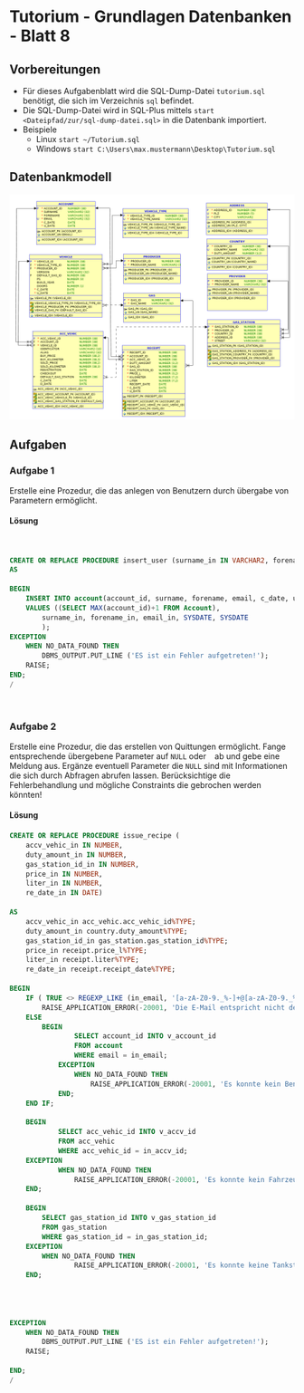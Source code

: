 # Tutorium - Grundlagen Datenbanken - Blatt 8

## Vorbereitungen
* Für dieses Aufgabenblatt wird die SQL-Dump-Datei `tutorium.sql` benötigt, die sich im Verzeichnis `sql` befindet.
* Die SQL-Dump-Datei wird in SQL-Plus mittels `start <Dateipfad/zur/sql-dump-datei.sql>` in die Datenbank importiert.
* Beispiele
  * Linux `start ~/Tutorium.sql`
  * Windows `start C:\Users\max.mustermann\Desktop\Tutorium.sql`

## Datenbankmodell
![Datenbankmodell](./img/datamodler_schema.png)

## Aufgaben

### Aufgabe 1
Erstelle eine Prozedur, die das anlegen von Benutzern durch übergabe von Parametern ermöglicht.

#### Lösung
```sql


CREATE OR REPLACE PROCEDURE insert_user (surname_in IN VARCHAR2, forename_in IN VARCHAR2, email_in IN VARCHAR2)
AS

BEGIN 
	INSERT INTO account(account_id, surname, forename, email, c_date, u_date)
	VALUES ((SELECT MAX(account_id)+1 FROM Account),
		surname_in, forename_in, email_in, SYSDATE, SYSDATE	
		);
EXCEPTION
	WHEN NO_DATA_FOUND THEN
		DBMS_OUTPUT.PUT_LINE ('ES ist ein Fehler aufgetreten!');
	RAISE;
END;
/




```

### Aufgabe 2
Erstelle eine Prozedur, die das erstellen von Quittungen ermöglicht.  Fange entsprechende übergebene Parameter auf `NULL` oder ` ` ab und gebe eine Meldung aus. Ergänze eventuell Parameter die `NULL` sind mit Informationen die sich durch Abfragen abrufen lassen. Berücksichtige die Fehlerbehandlung und mögliche Constraints die gebrochen werden könnten!

#### Lösung
```sql
CREATE OR REPLACE PROCEDURE issue_recipe (
	accv_vehic_in IN NUMBER,
	duty_amount_in IN NUMBER,
	gas_station_id_in IN NUMBER,
	price_in IN NUMBER,
	liter_in IN NUMBER,
	re_date_in IN DATE)

AS
	accv_vehic_in acc_vehic.acc_vehic_id%TYPE;
	duty_amount_in country.duty_amount%TYPE;
	gas_station_id_in gas_station.gas_station_id%TYPE;
	price_in receipt.price_l%TYPE;
	liter_in receipt.liter%TYPE;
	re_date_in receipt.receipt_date%TYPE;

BEGIN
	IF ( TRUE <> REGEXP_LIKE (in_email, '[a-zA-Z0-9._%-]+@[a-zA-Z0-9._%-]+\.[a-zA-Z]{2,7}')) THEN
        RAISE_APPLICATION_ERROR(-20001, 'Die E-Mail entspricht nicht den Konditionen.');
	ELSE
        BEGIN
	            SELECT account_id INTO v_account_id
	            FROM account
	            WHERE email = in_email;
	        EXCEPTION
	            WHEN NO_DATA_FOUND THEN
	                RAISE_APPLICATION_ERROR(-20001, 'Es konnte kein Benutzer mit der E-Mail Adresse ' || in_email || ' gefunden werden!');
	        END;
	END IF;
	
	BEGIN
	        SELECT acc_vehic_id INTO v_accv_id
	        FROM acc_vehic
	        WHERE acc_vehic_id = in_accv_id;
	EXCEPTION
	        WHEN NO_DATA_FOUND THEN
	            RAISE_APPLICATION_ERROR(-20001, 'Es konnte kein Fahrzeug mit der ACC_VEHIC_ID ' || in_accv_id || ' gefunden werden!');
	END;

	BEGIN
        SELECT gas_station_id INTO v_gas_station_id
        FROM gas_station
		WHERE gas_station_id = in_gas_station_id;
	EXCEPTION
        WHEN NO_DATA_FOUND THEN
	            RAISE_APPLICATION_ERROR(-20001, 'Es konnte keine Tankstelle mit der GAS_STATION_ID ' || in_gas_station_id || ' gefunden werden!');
	END;
	
	
		

EXCEPTION
	WHEN NO_DATA_FOUND THEN
		DBMS_OUTPUT.PUT_LINE ('ES ist ein Fehler aufgetreten!');
	RAISE;

END;
/	

```

